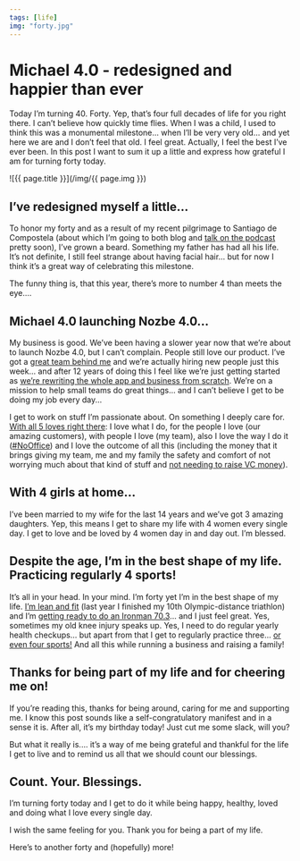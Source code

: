 ```yaml
---
tags: [life]
img: "forty.jpg"
---
```


# Michael 4.0 - redesigned and happier than ever

Today I’m turning 40. Forty. Yep, that’s four full decades of life for you right there. I can’t believe how quickly time flies. When I was a child, I used to think this was a monumental milestone... when I’ll be very very old... and yet here we are and I don’t feel that old. I feel great. Actually, I feel the best I’ve ever been. In this post I want to sum it up a little and express how grateful I am for turning forty today.
 
<!--More-->

![{{ page.title }}](/img/{{ page.img }})

## I’ve redesigned myself a little...

To honor my forty and as a result of my recent pilgrimage to Santiago de Compostela (about which I’m going to both blog and [talk on the podcast](/podcast) pretty soon), I’ve grown a beard. Something my father has had all his life. It’s not definite, I still feel strange about having facial hair... but for now I think it’s a great way of celebrating this milestone.

The funny thing is, that this year, there’s more to number 4 than meets the eye....

## Michael 4.0 launching Nozbe 4.0...

My business is good. We’ve been having a slower year now that we’re about to launch Nozbe 4.0, but I can’t complain. People still love our product. I’ve got a [great team behind me](https://nozbe.com/about) and we’re actually hiring new people just this week... and after 12 years of doing this I feel like we’re just getting started as [we’re rewriting the whole app and business from scratch](https://nozbe.com/). We’re on a mission to help small teams do great things... and I can’t believe I get to be doing my job every day...

I get to work on stuff I’m passionate about. On something I deeply care for. [With all 5 loves right there](https://sliwinski.com/5-loves): I love what I do, for the people I love (our amazing customers), with people I love (my team), also I love the way I do it ([#NoOffice](/nooffice)) and I love the outcome of all this (including the money that it brings giving my team, me and my family the safety and comfort of not worrying much about that kind of stuff and [not needing to raise VC money](https://nozbe.com/blog/11-years/)).

## With 4 girls at home...

I’ve been married to my wife for the last 14 years and we’ve got 3 amazing daughters. Yep, this means I get to share my life with 4 women every single day. I get to love and be loved by 4 women day in and day out. I’m blessed.

## Despite the age, I’m in the best shape of my life. Practicing regularly 4 sports!

It’s all in your head. In your mind. I’m forty yet I’m in the best shape of my life. [I’m lean and fit](/sports) (last year I finished my 10th Olympic-distance triathlon) and I’m [getting ready to do an Ironman 70.3](https://sliwinski.com/wannabe)... and I just feel great. Yes, sometimes my old knee injury speaks up. Yes, I need to do regular yearly health checkups... but apart from that I get to regularly practice three... [or even four sports!](https://sliwinski.com/tennis) And all this while running a business and raising a family!

## Thanks for being part of my life and for cheering me on!

If you’re reading this, thanks for being around, caring for me and supporting me. I know this post sounds like a self-congratulatory manifest and in a sense it is. After all, it’s my birthday today! Just cut me some slack, will you?

But what it really is.... it’s a way of me being grateful and thankful for the life I get to live and to remind us all that we should count our blessings.

## Count. Your. Blessings.

I’m turning forty today and I get to do it while being happy, healthy, loved and doing what I love every single day.

I wish the same feeling for you. Thank you for being a part of my life.

Here’s to another forty and (hopefully) more!


[n]: https://nozbe.com/?a=mike
[p]: https://thepodcast.fm/